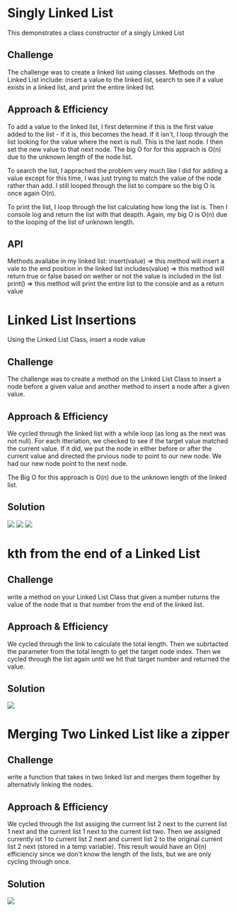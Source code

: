 # Singly Linked List
This demonstrates a class constructor of a singly Linked List

## Challenge
The challenge was to create a linked list using classes. Methods on the Linked List include: insert a value to the linked list, search to see if a value exists in a linked list, and print the entire linked list.

## Approach & Efficiency
To add a value to the linked list, I first determine if this is the first value added to the list - if it is, this becomes the head. If it isn't, I loop through the list looking for the value where the next is null. This is the last node. I then set the new value to that next node. The big O for for this apprach is O(n) due to the unknown length of the node list.

To search the list, I apprached the problem very much like I did for adding a value except for this time, I was just trying to match the value of the node rather than add. I still looped through the list to compare so the big O is once again O(n).

To print the list, I loop through the list calculating how long the list is. Then I console log and return the list with that deapth. Again, my big O is O(n) due to the looping of the list of unknown length.

## API
Methods availabe in my linked list:
insert(value) => this method will insert a vale to the end position in the linked list
includes(value) => this method will return true or false based on wether or not the value is included in the list
print() => this method will print the entire list to the console and as a return value 

# Linked List Insertions
Using the Linked List Class, insert a node value

## Challenge
The challenge was to create a method on the Linked List Class to insert a node before a given value and another method to insert a node after a given value.

## Approach & Efficiency
We cycled through the linked list with a while loop (as long as the next was not null). For each itteriation, we checked to see if the target value matched the current value. If it did, we put the node in either before or after the current value and directed the prvious node to point to our new node. We had our new node point to the next node.

The Big O for this approach is O(n) due to the unknown length of the linked list.

## Solution
![](assets/ll_insertions1.jpeg)
![](assets/ll_insertions2.jpeg)
![](assets/ll_insertions3.jpeg)

# kth from the end of a Linked List

## Challenge
write a method on your Linked List Class that given a number ruturns the value of the node that is that number from the end of the linked list.

## Approach & Efficiency
We cycled through the link to calculate the total length. Then we subrtacted the parameter from the total length to get the target node index. Then we cycled through the list again until we hit that target number and returned the value.

## Solution
![](assets/ll_kth_from_end.jpeg)

# Merging Two Linked List like a zipper

## Challenge
write a function that takes in two linked list and merges them together by alternativly linking the nodes.

## Approach & Efficiency
We cycled through the list assiging the currrent list 2 next to the current list 1 next and the current list 1 next to the current list two. Then we assigned currently ist 1 to current list 2 next and current list 2 to the original current list 2 next (stored in a temp variable). This result would have an O(n) efficienciy since we don't know the length of the lists, but we are only cycling through once.

## Solution
![](assets/ll_merged.jpg)
